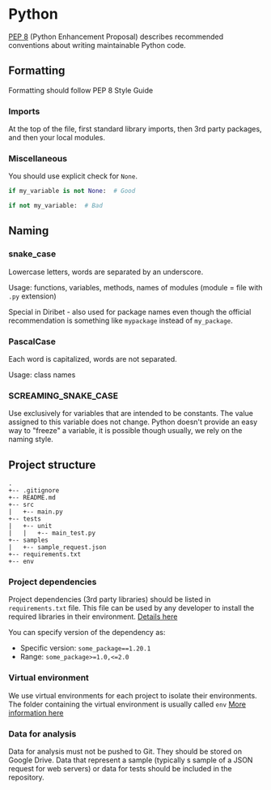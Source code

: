 # Python

[PEP 8](https://peps.python.org/pep-0008/) (Python Enhancement Proposal) describes recommended conventions about writing
maintainable Python code. 

## Formatting

Formatting should follow PEP 8 Style Guide

### Imports
At the top of the file, first standard library imports, then 3rd party packages, and then your local modules.

### Miscellaneous
You should use explicit check for `None`.
```python
if my_variable is not None:  # Good
```

```python
if not my_variable:  # Bad
```

## Naming

### snake_case
Lowercase letters, words are separated by an underscore.

Usage: functions, variables, methods, names of modules (module = file with `.py` extension)

Special in Diribet - also used for package names even though the official recommendation is something like `mypackage`
instead of `my_package`.

### PascalCase
Each word is capitalized, words are not separated. 

Usage: class names

### SCREAMING_SNAKE_CASE
Use exclusively for variables that are intended to be constants. The value assigned to this variable
does not change. Python doesn't provide an easy way to "freeze" a variable, it is possible though usually, we rely on
the naming style.

## Project structure
```
.
+-- .gitignore
+-- README.md
+-- src
|   +-- main.py
+-- tests
|	+-- unit
|	|   +-- main_test.py
+-- samples
|   +-- sample_request.json
+-- requirements.txt
+-- env
```

### Project dependencies
Project dependencies (3rd party libraries) should be listed in `requirements.txt` file. 
This file can be used by any developer to install the required libraries in their environment. 
[Details here](https://pip.pypa.io/en/stable/user_guide/#requirements-files) 

You can specify version of the dependency as:
 * Specific version: `some_package==1.20.1`
 * Range: `some_package>=1.0,<=2.0`

### Virtual environment
We use virtual environments for each project to isolate their environments.
The folder containing the virtual environment is usually called `env`
[More information here](https://docs.python.org/3/library/venv.html)

### Data for analysis 
Data for analysis must not be pushed to Git. They should be stored on Google Drive.
Data that represent a sample (typically s sample of a JSON request for web servers) or data for tests
should be included in the repository. 
